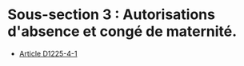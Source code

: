 # Sous-section 3 : Autorisations d'absence et congé de maternité.

* [Article D1225-4-1](./LEGIARTI000018537820.md)

